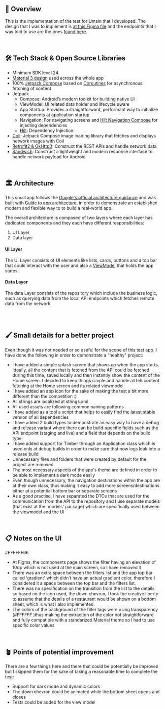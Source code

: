 ## 🎨 Overview

This is the implementation of the test for Umain that I developed.
The design that I was to implement
is [at this Figma file](https://www.figma.com/file/yw7DttG4w7F28tmTaxXrLh/Code-test?type=design&node-id=0-1&mode=design&t=K7zNb9PQzWqeJQMj-0)
and the endpoints that I was told to use are the
ones [found here](https://food-delivery.umain.io/swagger/).
<br>
<br>
<br>

## 🛠 Tech Stack & Open Source Libraries

- Minimum SDK level 24.
- [Material 3 design](https://m3.material.io/) used across the whole app
- 100% [Jetpack Compose](https://developer.android.com/jetpack/compose) based
  on [Coroutines](https://github.com/Kotlin/kotlinx.coroutines) for asynchronous fetching of content
- Jetpack
    - Compose: Android’s modern toolkit for building native UI
    - ViewModel: UI related data holder and lifecycle aware
    - App Startup: Provides a straightforward, performant way to initialize components at
      application startup
    - Navigation: For navigating screens
      and [Hilt Navigation Compose](https://developer.android.com/jetpack/compose/libraries#hilt)
      for injecting dependencies
    - [Hilt](https://dagger.dev/hilt/): Dependency Injection
- [Coil](https://github.com/coil-kt/coil): Jetpack Compose image loading library that fetches and
  displays network images with Coil
- [Retrofit2 & OkHttp3](https://github.com/square/retrofit): Construct the REST APIs and handle
  network data
- [Sandwich](https://github.com/skydoves/Sandwich): Construct a lightweight and modern response
  interface to handle network payload for Android
  <br>
  <br>
  <br>

## 🏛️ Architecture

This small app follows
the [Google's official architecture guidance](https://developer.android.com/topic/architecture) and
was built with [Guide to app architecture](https://developer.android.com/topic/architecture), in
order to demonstrate an established modern and flexible way to to build a real-world app.<br>

The overall architecture is composed of two layers where each layer has dedicated components and
they each have different responsibilities:

1. UI Layer
2. Data layer

#### UI Layer

The UI Layer consists of UI elements like lists, cards, buttons and a top bar that could interact
with the user and also
a [ViewModel](https://developer.android.com/topic/libraries/architecture/viewmodel) that holds the
app states.

#### Data Layer

The data Layer consists of the repository which include the business logic, such as querying data
from the local API endpoints which fetches remote data from the network.<br>
<br>
<br>
<br>

## 🖌️ Small details for a better project

Even though it was not needed or so useful for the scope of this test app, I have done the following
in order to demonstrate a "healthy" project:

- I have added a simple splash screen that shows up when the app starts. Ideally, all the content
  that is fetched from the API could be fetched during this time, saved locally and then instantly
  show the content of the Home screen. I decided to keep things simple and handle all teh content
  fetching at the Home screen and its related viewmodel
- I have added an app icon for the sake of making the test a bit more different than the
  competition :)
- All strings are localized at strings.xml
- All used assets are following common naming patterns
- I have added as a tool a script that helps to easily find the latest stable version of all
  dependencies
- I have added 2 build types to demonstrate an easy way to have a debug and release variant where
  there can be build-specific fields such as the API endpoint (staging and live) and a field that
  depends on the build type
- I have added support for Timber through an Application class which is used only at debug builds in
  order to make sure that now logs leak into a release build
- Unnecessary files and folders that were created by default for the project are removed
- The most necessary aspects of the app's theme are defined in order to be able to implement a dark
  mode easily
- Even though unnecessary, the navigation destinations within the app are at their own class, thus
  making it easy to add more screens/destinations either at a potential bottom bar or separate
  screens
- As a good practise, I have separated the DTOs that are used for the communication from the API to
  the repository and I use separate models (that exist at the 'models' package) which are
  specifically used between the viewmodel and the UI
  <br>
  <br>
  <br>

## 📋 Notes on the UI

#FFFFFF66

- At Figma, the components page shows the filter having an elevation of 10dp which is not used at
  the main screen, so I have removed it
- There was an extra space between the filters list and the app top bar called 'gradient' which
  didn't have an actual gradient color, therefore I considered it a space between the top bar and
  the filters list.
- There was no specification on the transition from the list to the details so based on the icon
  used, the down chevron, I took the creative liberty to assume that the details of a restaurant
  would be shown on a bottom sheet, which is what I also implemented.
- The colors of the background of the filter tags were using transparency (#FFFFFF )thus making the extraction
  of the color not straightforward and fully compatible with a standarized Material theme so I had
  to use specific color values
  <br>
  <br>
  <br>

## 🪴 Points of potential improvement

There are a few things here and there that could be potentially be improved but I skipped them for
the sake of taking a reasonable time to complete the test:

- Support for dark mode and dynamic colors
- The down chevron could be animated while the bottom sheet opens and closes
- Tests could be added for the view model